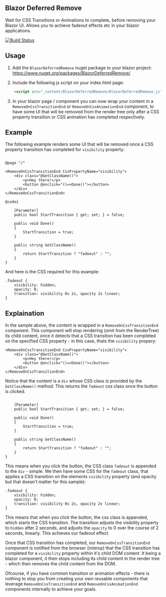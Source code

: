 ## Blazor Deferred Remove

Wait for CSS Transitions or Animations to complete, before removing your Blazor UI.
Allows you to achieve fadeout effects etc in your blazor applications.

[![Build Status](https://dev.azure.com/darrelltunnell/Public%20Projects/_apis/build/status/dazinator.BlazorDeferredRemove?branchName=master)](https://dev.azure.com/darrelltunnell/Public%20Projects/_build/latest?definitionId=8&branchName=master)

## Usage

1. Add the `BlazorDeferredRemove` nuget package to your blazor project: https://www.nuget.org/packages/BlazorDeferredRemove/

2. Include the following js script on your index.html page:

```html
    <script src="_content/BlazorDeferredRemove/BlazorDeferredRemove.js"></script>
```

3. In your blazor page / component you can now wrap your content in a `RemoveOnCssTransitionEnd` or `RemoveOnCssAnimationEnd` component, to have some UI that will be removed from the render tree only after a CSS property transition or CSS animation has completed respectively.

## Example

The following example renders some UI that will be removed once a CSS property transition has completed for `visibility` property:

```

@page "/"

<RemoveOnCssTransitionEnd CssPropertyName="visibility">
    <div class="@GetClassName()">
        <p>Hey there!</p>
        <button @onclick="()=>Done()"></button>
    </div>
</RemoveOnCssTransitionEnd>

@code{

    [Parameter]
    public bool StartTransition { get; set; } = false;

    public void Done()
    {
        StartTransition = true;
    }

    public string GetClassName()
    {
        return StartTransition ? "fadeout" : "";
    }
}

```

And here is the CSS required for this example:

```
.fadeout {
    visibility: hidden;
    opacity: 0;
    transition: visibility 0s 2s, opacity 2s linear;
}

```

## Explaination

In the sample above, the content is wrapped in a `RemoveOnCssTransitionEnd` component. This component will stop rendering (omit from the RenderTree) its child content, once it detects that a CSS transition has been completed on the specified CSS property - in this case, thats the `visibility` propery:

```
<RemoveOnCssTransitionEnd CssPropertyName="visibility">
    <div class="@GetClassName()">
        <p>Hey there!</p>
        <button @onclick="()=>Done()"></button>
    </div>
</RemoveOnCssTransitionEnd>
```

Notice that the content is a `div` whose CSS class is provided by the `GetClassName()` method. This returns the `fadeout` css class once the button is clicked.

``` 

    [Parameter]
    public bool StartTransition { get; set; } = false;

    public void Done()
    {
        StartTransition = true;
    }

    public string GetClassName()
    {
        return StartTransition ? "fadeout" : "";
    }
}

```

This means when you click the button, the CSS class `fadeout` is appended to the `div` - simple.
We then have some CSS for the `fadeout` class, that applies a CSS transition on the elements `visibility` property (and opacity but that doesn't matter for this sample):

```
.fadeout {
    visibility: hidden;
    opacity: 0;
    transition: visibility 0s 2s, opacity 2s linear;
}

```

This means that when you click the button, the css class is appended, which starts the CSS transition. The transition adjusts the visibility property to `hidden` after 2 seconds, and adjusts the `opacity` to 0 over the course of 2 seconds, linearly. This achieves our fadeout effect.

Once that CSS transition has completed, our `RemoveOnCssTransitionEnd` component is notified from the browser (interop) that the CSS transition has completed for a `visibility` property within it's child DOM content. It being a blazor component, it then stops including its child content in the render tree - which then removes the child content from the DOM.

Ofcourse, if you have common transition or animation effects - there is nothing to stop you from creating your own reusable components that leverage `RemoveOnCssTransitionEnd` and `RemoveOnCssAnimationEnd` components internally to achieve your goals.
